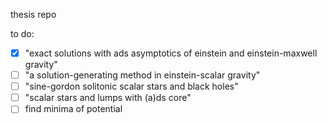 thesis repo

to do:

- [x] "exact solutions with ads asymptotics of einstein and einstein-maxwell gravity"
- [ ] "a solution-generating method in einstein-scalar gravity"
- [ ] "sine-gordon solitonic scalar stars and black holes"
- [ ] "scalar stars and lumps with (a)ds core"
- [ ] find minima of potential
